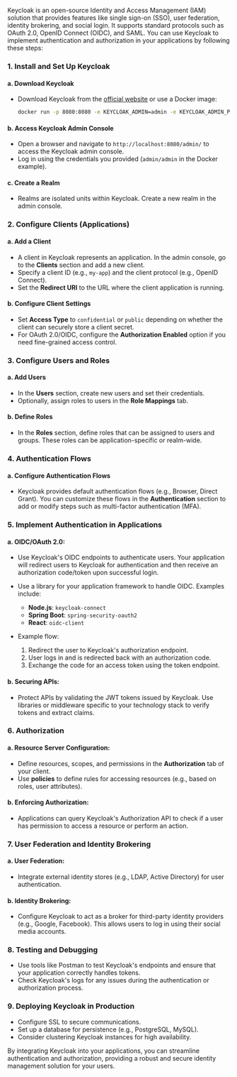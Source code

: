 Keycloak is an open-source Identity and Access Management (IAM) solution that provides features like single sign-on (SSO), user federation, identity brokering, and social login. It supports standard protocols such as OAuth 2.0, OpenID Connect (OIDC), and SAML. You can use Keycloak to implement authentication and authorization in your applications by following these steps:

### 1. **Install and Set Up Keycloak**

#### a. **Download Keycloak**
   - Download Keycloak from the [official website](https://www.keycloak.org/downloads) or use a Docker image:
     ```bash
     docker run -p 8080:8080 -e KEYCLOAK_ADMIN=admin -e KEYCLOAK_ADMIN_PASSWORD=admin quay.io/keycloak/keycloak:latest start-dev
     ```

#### b. **Access Keycloak Admin Console**
   - Open a browser and navigate to `http://localhost:8080/admin/` to access the Keycloak admin console.
   - Log in using the credentials you provided (`admin/admin` in the Docker example).

#### c. **Create a Realm**
   - Realms are isolated units within Keycloak. Create a new realm in the admin console.

### 2. **Configure Clients (Applications)**

#### a. **Add a Client**
   - A client in Keycloak represents an application. In the admin console, go to the **Clients** section and add a new client.
   - Specify a client ID (e.g., `my-app`) and the client protocol (e.g., OpenID Connect).
   - Set the **Redirect URI** to the URL where the client application is running.

#### b. **Configure Client Settings**
   - Set **Access Type** to `confidential` or `public` depending on whether the client can securely store a client secret.
   - For OAuth 2.0/OIDC, configure the **Authorization Enabled** option if you need fine-grained access control.

### 3. **Configure Users and Roles**

#### a. **Add Users**
   - In the **Users** section, create new users and set their credentials.
   - Optionally, assign roles to users in the **Role Mappings** tab.

#### b. **Define Roles**
   - In the **Roles** section, define roles that can be assigned to users and groups. These roles can be application-specific or realm-wide.

### 4. **Authentication Flows**

#### a. **Configure Authentication Flows**
   - Keycloak provides default authentication flows (e.g., Browser, Direct Grant). You can customize these flows in the **Authentication** section to add or modify steps such as multi-factor authentication (MFA).

### 5. **Implement Authentication in Applications**

#### a. **OIDC/OAuth 2.0**:
   - Use Keycloak's OIDC endpoints to authenticate users. Your application will redirect users to Keycloak for authentication and then receive an authorization code/token upon successful login.
   - Use a library for your application framework to handle OIDC. Examples include:
     - **Node.js**: `keycloak-connect`
     - **Spring Boot**: `spring-security-oauth2`
     - **React**: `oidc-client`

   - Example flow:
     1. Redirect the user to Keycloak's authorization endpoint.
     2. User logs in and is redirected back with an authorization code.
     3. Exchange the code for an access token using the token endpoint.

#### b. **Securing APIs**:
   - Protect APIs by validating the JWT tokens issued by Keycloak. Use libraries or middleware specific to your technology stack to verify tokens and extract claims.

### 6. **Authorization**

#### a. **Resource Server Configuration**:
   - Define resources, scopes, and permissions in the **Authorization** tab of your client.
   - Use **policies** to define rules for accessing resources (e.g., based on roles, user attributes).

#### b. **Enforcing Authorization**:
   - Applications can query Keycloak's Authorization API to check if a user has permission to access a resource or perform an action.

### 7. **User Federation and Identity Brokering**

#### a. **User Federation**:
   - Integrate external identity stores (e.g., LDAP, Active Directory) for user authentication.

#### b. **Identity Brokering**:
   - Configure Keycloak to act as a broker for third-party identity providers (e.g., Google, Facebook). This allows users to log in using their social media accounts.

### 8. **Testing and Debugging**

- Use tools like Postman to test Keycloak's endpoints and ensure that your application correctly handles tokens.
- Check Keycloak's logs for any issues during the authentication or authorization process.

### 9. **Deploying Keycloak in Production**

- Configure SSL to secure communications.
- Set up a database for persistence (e.g., PostgreSQL, MySQL).
- Consider clustering Keycloak instances for high availability.

By integrating Keycloak into your applications, you can streamline authentication and authorization, providing a robust and secure identity management solution for your users.